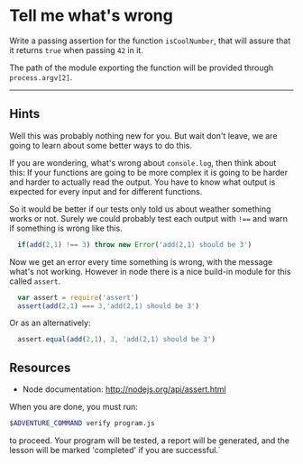 # Tell me what's wrong

Write a passing assertion for the function `isCoolNumber`, that will assure that
it returns `true` when passing `42` in it.

The path of the module exporting the function will be provided through `process.argv[2]`.

-----

## Hints

Well this was probably nothing new for you. But wait don't leave, we are going to 
learn about some better ways to do this. 

If you are wondering, what's wrong about `console.log`, then think about this: 
If your functions are going to be more complex
it is going to be harder and harder to actually read the output. You have to know 
what output is expected for every input and for different functions.

So it would be better if our tests only told us about weather something works or not. 
Surely we could probably test each output with `!==` and warn if something is wrong like this.

```js
  if(add(2,1) !== 3) throw new Error('add(2,1) should be 3')
```

Now we get an error every time something is wrong, with the message what's not working.
However in node there is a nice build-in module for this called `assert`.

```js
  var assert = require('assert')
  assert(add(2,1) === 3,'add(2,1) should be 3')
```

Or as an alternatively:
```js
  assert.equal(add(2,1), 3, 'add(2,1) should be 3')
```

## Resources
- Node documentation: http://nodejs.org/api/assert.html

When you are done, you must run:

```sh
$ADVENTURE_COMMAND verify program.js
```

to proceed. Your program will be tested, a report will be generated, and the lesson will be marked 'completed' if you are successful.`
